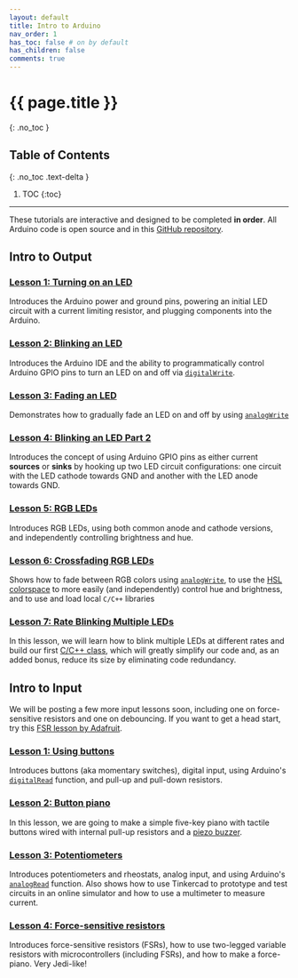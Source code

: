 ```yaml
---
layout: default
title: Intro to Arduino
nav_order: 1
has_toc: false # on by default
has_children: false
comments: true
---
```

# {{ page.title }}
{: .no_toc }

## Table of Contents
{: .no_toc .text-delta }

1. TOC
{:toc}
---

These tutorials are interactive and designed to be completed **in order**. All Arduino code is open source and in this [GitHub repository](https://github.com/makeabilitylab/arduino).

<!-- TODO: add in link to Tinkercad circuits here... -->

## Intro to Output

<!-- Consider adding a debugging with Serial Monitor lesson -- maybe after Lesson 3? -->

### [Lesson 1: Turning on an LED](led-on.md)

Introduces the Arduino power and ground pins, powering an initial LED circuit with a current limiting resistor, and plugging components into the Arduino.

### [Lesson 2: Blinking an LED](led-blink.md)

Introduces the Arduino IDE and the ability to programmatically control Arduino GPIO pins to turn an LED on and off via [`digitalWrite`](https://www.arduino.cc/reference/en/language/functions/digital-io/digitalwrite/).

### [Lesson 3: Fading an LED](led-fade.md)

Demonstrates how to gradually fade an LED on and off by using [`analogWrite`](https://www.arduino.cc/reference/en/language/functions/analog-io/analogwrite/)

### [Lesson 4: Blinking an LED Part 2](led-blink2.md)

Introduces the concept of using Arduino GPIO pins as either current **sources** or **sinks** by hooking up two LED circuit configurations: one circuit with the LED cathode towards GND and another with the LED anode towards GND.

### [Lesson 5: RGB LEDs](rgb-led.md)

Introduces RGB LEDs, using both common anode and cathode versions, and independently controlling brightness and hue.

### [Lesson 6: Crossfading RGB LEDs](rgb-led-fade.md)

Shows how to fade between RGB colors using [`analogWrite`](https://www.arduino.cc/reference/en/language/functions/analog-io/analogwrite/), to use the [HSL colorspace](https://en.wikipedia.org/wiki/HSL_and_HSV) to more easily (and independently) control hue and brightness, and to use and load local `C/C++` libraries

### [Lesson 7: Rate Blinking Multiple LEDs](led-blink3.md)

In this lesson, we will learn how to blink multiple LEDs at different rates and build our first [C/C++ class](http://www.cplusplus.com/doc/tutorial/classes/), which will greatly simplify our code and, as an added bonus, reduce its size by eliminating code redundancy.

## Intro to Input

We will be posting a few more input lessons soon, including one on force-sensitive resistors and one on debouncing. If you want to get a head start, try this [FSR lesson by Adafruit](https://learn.adafruit.com/force-sensitive-resistor-fsr/using-an-fsr).

### [Lesson 1: Using buttons](buttons.md)

Introduces buttons (aka momentary switches), digital input, using Arduino's [`digitalRead`](https://www.arduino.cc/reference/en/language/functions/digital-io/digitalread/) function, and pull-up and pull-down resistors.

### [Lesson 2: Button piano](piano.md)

In this lesson, we are going to make a simple five-key piano with tactile buttons wired with internal pull-up resistors and a [piezo buzzer](https://www.adafruit.com/product/160).

### [Lesson 3: Potentiometers](potentiometers.md)

Introduces potentiometers and rheostats, analog input, and using Arduino's [`analogRead`](https://www.arduino.cc/reference/en/language/functions/analog-io/analogread/) function. Also shows how to use Tinkercad to prototype and test circuits in an online simulator and how to use a multimeter to measure current.

### [Lesson 4: Force-sensitive resistors](force-sensitive-resistors.md)

Introduces force-sensitive resistors (FSRs), how to use two-legged variable resistors with microcontrollers (including FSRs), and how to make a force-piano. Very Jedi-like!

<!-- This is a **draft** list of topics (and order may change).

### Lesson 1: Using buttons

Introduces buttons (aka momentary switches), working with digital input via [`digitalRead`](https://www.arduino.cc/reference/en/language/functions/digital-io/digitalread/), and pull-up and pull-down resistors.

### Lesson 2: Limiting use of delays

Shows how to poll for input without delays and the reasons for this (show first example with delays and how button is not responsive). (Maybe also refer to interrupts here?)

### Lesson 3: Debouncing digital input

Introduces [debouncing](https://www.arduino.cc/en/Tutorial/Debounce) and solutions.

### Lesson 4: Controlling LED brightness via a potentiometer

Introduces analog input, the [`analogRead`](https://www.arduino.cc/reference/en/language/functions/analog-io/analogread/) function, and using a potentiometer. 
- TODO: potentially add in Serial monitor + plotter here?
- TODO: potentially add in independently controlling brightness and color with RGB LED here?

### Lesson 5: Using force-sensitive resistors

Introduces variable resistors, demonstrates how to hook up a variable resistor to a microcontroller using a voltage divider, and shows how to control LED brightness via a force-sensitive resistor.

### Lesson 6: Sensing light

Adapts the previous force-sensitive resistor example to work with a photocell. Discusses calibration, etc.

### Lesson 7: Smoothing analog input

Smooths analog input -->

<!-- ## Other possibilities
- Debugging
  - Using VS Code
- TODO: consider adding interrupts here? Like after Lesson 2?
  - Nick Gammon's blog is a nice resource for this: https://www.gammon.com.au/interrupts
- When to introduce -->